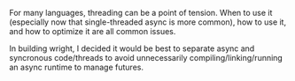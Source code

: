 
For many languages, threading can be a point of tension. When to use it (especially now that single-threaded async is more common),
how to use it, and how to optimize it are all common issues. 

In building wright, I decided it would be best to separate async and syncronous code/threads to avoid unnecessarily 
compiling/linking/running an async runtime to manage futures. 
